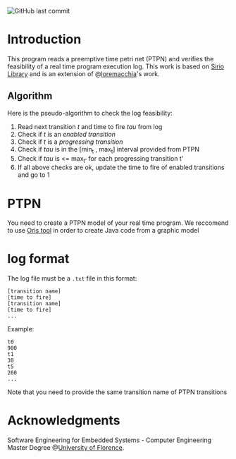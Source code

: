 ![GitHub last commit](https://img.shields.io/github/last-commit/sim-pez/ptpn_log_verifier)


# Introduction
This program reads a preemptive time petri net (PTPN) and verifies the feasibility of a real time program execution log. This work is based on [Sirio Library](https://github.com/oris-tool/sirio) and is an extension of @[loremacchia](https://github.com/loremacchia)'s work.

## Algorithm
Here is the pseudo-algorithm to check the log feasibility:

1. Read next transition *t* and time to fire *tau* from log
2. Check if *t* is an *enabled transition*
3. Check if *t* is a *progressing transition*
4. Check if *tau* is in the [min<sub>t</sub> , max<sub>t</sub>] interval provided from PTPN
5. Check if *tau* is <= max<sub>t'</sub> for each progressing transition t'
6. If all above checks are ok, update the time to fire of enabled transitions and go to 1

# PTPN
You need to create a PTPN model of your real time program. We reccomend to use [Oris tool](https://www.oris-tool.org/) in order to create Java code from a graphic model

# log format
The log file must be a `.txt` file in this format:
```
[transition name]
[time to fire]
[transition name]
[time to fire]
...
```
Example:
```
t0
900
t1
30
t5
260
...
```
Note that you need to provide the same transition name of PTPN transitions


# Acknowledgments
Software Engineering for Embedded Systems - Computer Engineering Master Degree @[University of Florence](https://www.unifi.it/changelang-eng.html).
